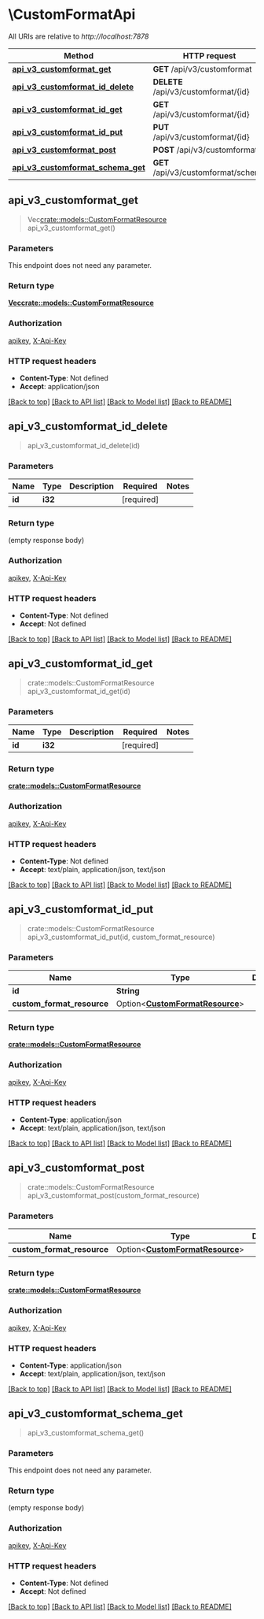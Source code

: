 # \CustomFormatApi

All URIs are relative to *http://localhost:7878*

Method | HTTP request | Description
------------- | ------------- | -------------
[**api_v3_customformat_get**](CustomFormatApi.md#api_v3_customformat_get) | **GET** /api/v3/customformat | 
[**api_v3_customformat_id_delete**](CustomFormatApi.md#api_v3_customformat_id_delete) | **DELETE** /api/v3/customformat/{id} | 
[**api_v3_customformat_id_get**](CustomFormatApi.md#api_v3_customformat_id_get) | **GET** /api/v3/customformat/{id} | 
[**api_v3_customformat_id_put**](CustomFormatApi.md#api_v3_customformat_id_put) | **PUT** /api/v3/customformat/{id} | 
[**api_v3_customformat_post**](CustomFormatApi.md#api_v3_customformat_post) | **POST** /api/v3/customformat | 
[**api_v3_customformat_schema_get**](CustomFormatApi.md#api_v3_customformat_schema_get) | **GET** /api/v3/customformat/schema | 



## api_v3_customformat_get

> Vec<crate::models::CustomFormatResource> api_v3_customformat_get()


### Parameters

This endpoint does not need any parameter.

### Return type

[**Vec<crate::models::CustomFormatResource>**](CustomFormatResource.md)

### Authorization

[apikey](../README.md#apikey), [X-Api-Key](../README.md#X-Api-Key)

### HTTP request headers

- **Content-Type**: Not defined
- **Accept**: application/json

[[Back to top]](#) [[Back to API list]](../README.md#documentation-for-api-endpoints) [[Back to Model list]](../README.md#documentation-for-models) [[Back to README]](../README.md)


## api_v3_customformat_id_delete

> api_v3_customformat_id_delete(id)


### Parameters


Name | Type | Description  | Required | Notes
------------- | ------------- | ------------- | ------------- | -------------
**id** | **i32** |  | [required] |

### Return type

 (empty response body)

### Authorization

[apikey](../README.md#apikey), [X-Api-Key](../README.md#X-Api-Key)

### HTTP request headers

- **Content-Type**: Not defined
- **Accept**: Not defined

[[Back to top]](#) [[Back to API list]](../README.md#documentation-for-api-endpoints) [[Back to Model list]](../README.md#documentation-for-models) [[Back to README]](../README.md)


## api_v3_customformat_id_get

> crate::models::CustomFormatResource api_v3_customformat_id_get(id)


### Parameters


Name | Type | Description  | Required | Notes
------------- | ------------- | ------------- | ------------- | -------------
**id** | **i32** |  | [required] |

### Return type

[**crate::models::CustomFormatResource**](CustomFormatResource.md)

### Authorization

[apikey](../README.md#apikey), [X-Api-Key](../README.md#X-Api-Key)

### HTTP request headers

- **Content-Type**: Not defined
- **Accept**: text/plain, application/json, text/json

[[Back to top]](#) [[Back to API list]](../README.md#documentation-for-api-endpoints) [[Back to Model list]](../README.md#documentation-for-models) [[Back to README]](../README.md)


## api_v3_customformat_id_put

> crate::models::CustomFormatResource api_v3_customformat_id_put(id, custom_format_resource)


### Parameters


Name | Type | Description  | Required | Notes
------------- | ------------- | ------------- | ------------- | -------------
**id** | **String** |  | [required] |
**custom_format_resource** | Option<[**CustomFormatResource**](CustomFormatResource.md)> |  |  |

### Return type

[**crate::models::CustomFormatResource**](CustomFormatResource.md)

### Authorization

[apikey](../README.md#apikey), [X-Api-Key](../README.md#X-Api-Key)

### HTTP request headers

- **Content-Type**: application/json
- **Accept**: text/plain, application/json, text/json

[[Back to top]](#) [[Back to API list]](../README.md#documentation-for-api-endpoints) [[Back to Model list]](../README.md#documentation-for-models) [[Back to README]](../README.md)


## api_v3_customformat_post

> crate::models::CustomFormatResource api_v3_customformat_post(custom_format_resource)


### Parameters


Name | Type | Description  | Required | Notes
------------- | ------------- | ------------- | ------------- | -------------
**custom_format_resource** | Option<[**CustomFormatResource**](CustomFormatResource.md)> |  |  |

### Return type

[**crate::models::CustomFormatResource**](CustomFormatResource.md)

### Authorization

[apikey](../README.md#apikey), [X-Api-Key](../README.md#X-Api-Key)

### HTTP request headers

- **Content-Type**: application/json
- **Accept**: text/plain, application/json, text/json

[[Back to top]](#) [[Back to API list]](../README.md#documentation-for-api-endpoints) [[Back to Model list]](../README.md#documentation-for-models) [[Back to README]](../README.md)


## api_v3_customformat_schema_get

> api_v3_customformat_schema_get()


### Parameters

This endpoint does not need any parameter.

### Return type

 (empty response body)

### Authorization

[apikey](../README.md#apikey), [X-Api-Key](../README.md#X-Api-Key)

### HTTP request headers

- **Content-Type**: Not defined
- **Accept**: Not defined

[[Back to top]](#) [[Back to API list]](../README.md#documentation-for-api-endpoints) [[Back to Model list]](../README.md#documentation-for-models) [[Back to README]](../README.md)

